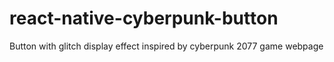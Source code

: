 # react-native-cyberpunk-button
Button with glitch display effect inspired by cyberpunk 2077 game webpage
